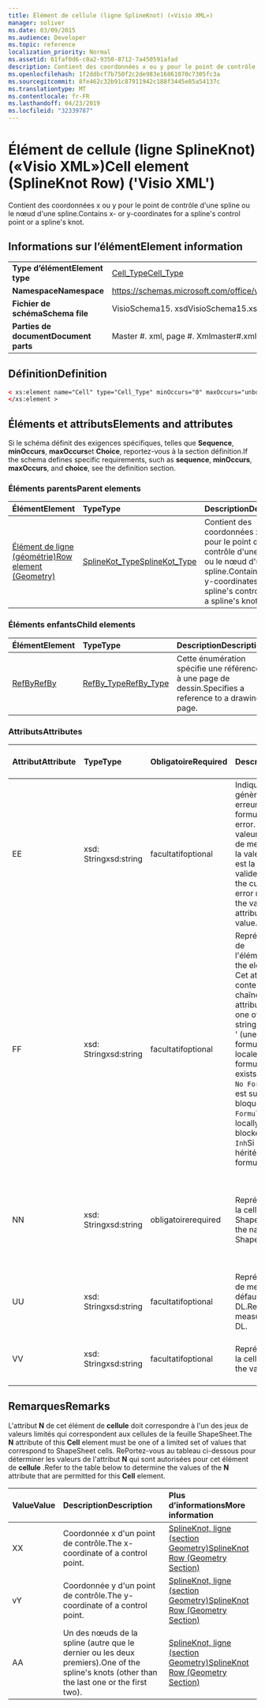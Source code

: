 ```yaml
---
title: Élément de cellule (ligne SplineKnot) («Visio XML»)
manager: soliver
ms.date: 03/09/2015
ms.audience: Developer
ms.topic: reference
localization_priority: Normal
ms.assetid: 61faf0d6-c0a2-9350-8712-7a450591afad
description: Contient des coordonnées x ou y pour le point de contrôle d'une spline ou le nœud d'une spline.
ms.openlocfilehash: 1f2ddbcf7b750f2c2de983e16861070c7305fc3a
ms.sourcegitcommit: 8fe462c32b91c87911942c188f3445e85a54137c
ms.translationtype: MT
ms.contentlocale: fr-FR
ms.lasthandoff: 04/23/2019
ms.locfileid: "32339787"
---
```

# <a name="cell-element-splineknot-row-visio-xml"></a><span data-ttu-id="add21-103">Élément de cellule (ligne SplineKnot) («Visio XML»)</span><span class="sxs-lookup"><span data-stu-id="add21-103">Cell element (SplineKnot Row) ('Visio XML')</span></span>

<span data-ttu-id="add21-104">Contient des coordonnées x ou y pour le point de contrôle d'une spline ou le nœud d'une spline.</span><span class="sxs-lookup"><span data-stu-id="add21-104">Contains x- or y-coordinates for a spline's control point or a spline's knot.</span></span>
  
## <a name="element-information"></a><span data-ttu-id="add21-105">Informations sur l’élément</span><span class="sxs-lookup"><span data-stu-id="add21-105">Element information</span></span>

|||
|:-----|:-----|
|<span data-ttu-id="add21-106">**Type d’élément**</span><span class="sxs-lookup"><span data-stu-id="add21-106">**Element type**</span></span> <br/> |[<span data-ttu-id="add21-107">Cell_Type</span><span class="sxs-lookup"><span data-stu-id="add21-107">Cell_Type</span></span>](cell_type-complextypevisio-xml.md) <br/> |
|<span data-ttu-id="add21-108">**Namespace**</span><span class="sxs-lookup"><span data-stu-id="add21-108">**Namespace**</span></span> <br/> |https://schemas.microsoft.com/office/visio/2012/main  <br/> |
|<span data-ttu-id="add21-109">**Fichier de schéma**</span><span class="sxs-lookup"><span data-stu-id="add21-109">**Schema file**</span></span> <br/> |<span data-ttu-id="add21-110">VisioSchema15. xsd</span><span class="sxs-lookup"><span data-stu-id="add21-110">VisioSchema15.xsd</span></span>  <br/> |
|<span data-ttu-id="add21-111">**Parties de document**</span><span class="sxs-lookup"><span data-stu-id="add21-111">**Document parts**</span></span> <br/> |<span data-ttu-id="add21-112">Master #. xml, page #. Xml</span><span class="sxs-lookup"><span data-stu-id="add21-112">master#.xml, page#.xml</span></span>  <br/> |
   
## <a name="definition"></a><span data-ttu-id="add21-113">Définition</span><span class="sxs-lookup"><span data-stu-id="add21-113">Definition</span></span>

```XML
< xs:element name="Cell" type="Cell_Type" minOccurs="0" maxOccurs="unbounded" >
</xs:element >
```

## <a name="elements-and-attributes"></a><span data-ttu-id="add21-114">Éléments et attributs</span><span class="sxs-lookup"><span data-stu-id="add21-114">Elements and attributes</span></span>

<span data-ttu-id="add21-115">Si le schéma définit des exigences spécifiques, telles que **Sequence**, **minOccurs**, **maxOccurs**et **Choice**, reportez-vous à la section définition.</span><span class="sxs-lookup"><span data-stu-id="add21-115">If the schema defines specific requirements, such as **sequence**, **minOccurs**, **maxOccurs**, and **choice**, see the definition section.</span></span> 
  
### <a name="parent-elements"></a><span data-ttu-id="add21-116">Éléments parents</span><span class="sxs-lookup"><span data-stu-id="add21-116">Parent elements</span></span>

|<span data-ttu-id="add21-117">**Élément**</span><span class="sxs-lookup"><span data-stu-id="add21-117">**Element**</span></span>|<span data-ttu-id="add21-118">**Type**</span><span class="sxs-lookup"><span data-stu-id="add21-118">**Type**</span></span>|<span data-ttu-id="add21-119">**Description**</span><span class="sxs-lookup"><span data-stu-id="add21-119">**Description**</span></span>|
|:-----|:-----|:-----|
|[<span data-ttu-id="add21-120">Élément de ligne (géométrie)</span><span class="sxs-lookup"><span data-stu-id="add21-120">Row element (Geometry)</span></span>](row-element-geometry-sectionvisio-xml.md) <br/> |[<span data-ttu-id="add21-121">SplineKot_Type</span><span class="sxs-lookup"><span data-stu-id="add21-121">SplineKot_Type</span></span>](splineknot_type-complextypevisio-xml.md) <br/> |<span data-ttu-id="add21-122">Contient des coordonnées x ou y pour le point de contrôle d'une spline ou le nœud d'une spline.</span><span class="sxs-lookup"><span data-stu-id="add21-122">Contains x- or y-coordinates for a spline's control point or a spline's knot.</span></span>  <br/> |
   
### <a name="child-elements"></a><span data-ttu-id="add21-123">Éléments enfants</span><span class="sxs-lookup"><span data-stu-id="add21-123">Child elements</span></span>

|<span data-ttu-id="add21-124">**Élément**</span><span class="sxs-lookup"><span data-stu-id="add21-124">**Element**</span></span>|<span data-ttu-id="add21-125">**Type**</span><span class="sxs-lookup"><span data-stu-id="add21-125">**Type**</span></span>|<span data-ttu-id="add21-126">**Description**</span><span class="sxs-lookup"><span data-stu-id="add21-126">**Description**</span></span>|
|:-----|:-----|:-----|
|[<span data-ttu-id="add21-127">RefBy</span><span class="sxs-lookup"><span data-stu-id="add21-127">RefBy</span></span>](refby-element-cell_type-complextypevisio-xml.md) <br/> |[<span data-ttu-id="add21-128">RefBy_Type</span><span class="sxs-lookup"><span data-stu-id="add21-128">RefBy_Type</span></span>](refby_type-complextypevisio-xml.md) <br/> |<span data-ttu-id="add21-129">Cette énumération spécifie une référence à une page de dessin.</span><span class="sxs-lookup"><span data-stu-id="add21-129">Specifies a reference to a drawing page.</span></span>  <br/> |
   
### <a name="attributes"></a><span data-ttu-id="add21-130">Attributs</span><span class="sxs-lookup"><span data-stu-id="add21-130">Attributes</span></span>

|<span data-ttu-id="add21-131">**Attribut**</span><span class="sxs-lookup"><span data-stu-id="add21-131">**Attribute**</span></span>|<span data-ttu-id="add21-132">**Type**</span><span class="sxs-lookup"><span data-stu-id="add21-132">**Type**</span></span>|<span data-ttu-id="add21-133">**Obligatoire**</span><span class="sxs-lookup"><span data-stu-id="add21-133">**Required**</span></span>|<span data-ttu-id="add21-134">**Description**</span><span class="sxs-lookup"><span data-stu-id="add21-134">**Description**</span></span>|<span data-ttu-id="add21-135">**Valeurs possibles**</span><span class="sxs-lookup"><span data-stu-id="add21-135">**Possible values**</span></span>|
|:-----|:-----|:-----|:-----|:-----|
|<span data-ttu-id="add21-136">E</span><span class="sxs-lookup"><span data-stu-id="add21-136">E</span></span>  <br/> |<span data-ttu-id="add21-137">xsd: String</span><span class="sxs-lookup"><span data-stu-id="add21-137">xsd:string</span></span>  <br/> |<span data-ttu-id="add21-138">facultatif</span><span class="sxs-lookup"><span data-stu-id="add21-138">optional</span></span>  <br/> |<span data-ttu-id="add21-139">Indique que la formule génère une erreur.</span><span class="sxs-lookup"><span data-stu-id="add21-139">Indicates that the formula evaluates to an error.</span></span> <span data-ttu-id="add21-140">La valeur **E** est la valeur actuelle (chaîne de message d'erreur); la valeur de l'attribut **V** est la dernière valeur valide.</span><span class="sxs-lookup"><span data-stu-id="add21-140">The value of **E** is the current value (an error message string); the value of the **V** attribute is the last valid value.</span></span>  <br/> |<span data-ttu-id="add21-141">Chaîne de message d'erreur.</span><span class="sxs-lookup"><span data-stu-id="add21-141">An error message string.</span></span>  <br/> |
|<span data-ttu-id="add21-142">F</span><span class="sxs-lookup"><span data-stu-id="add21-142">F</span></span>  <br/> |<span data-ttu-id="add21-143">xsd: String</span><span class="sxs-lookup"><span data-stu-id="add21-143">xsd:string</span></span>  <br/> |<span data-ttu-id="add21-144">facultatif</span><span class="sxs-lookup"><span data-stu-id="add21-144">optional</span></span>  <br/> | <span data-ttu-id="add21-145">Représente la formule de l'élément.</span><span class="sxs-lookup"><span data-stu-id="add21-145">Represents the element's formula.</span></span> <span data-ttu-id="add21-146">Cet attribut peut contenir l'une des chaînes suivantes:</span><span class="sxs-lookup"><span data-stu-id="add21-146">This attribute can contain one of the following strings:</span></span>  <br/>  <span data-ttu-id="add21-147">' (une formule) 'si la formule existe localement</span><span class="sxs-lookup"><span data-stu-id="add21-147">'(some formula)' if the formula exists locally</span></span>  <br/>  <span data-ttu-id="add21-148">`No Formula`Si la formule est supprimée ou bloquée localement</span><span class="sxs-lookup"><span data-stu-id="add21-148">`No Formula` if the formula is locally deleted or blocked</span></span>  <br/>  <span data-ttu-id="add21-149">`Inh`Si la formule est héritée.</span><span class="sxs-lookup"><span data-stu-id="add21-149">`Inh` if the formula is inherited.</span></span>  <br/> |<span data-ttu-id="add21-150">Une formule.</span><span class="sxs-lookup"><span data-stu-id="add21-150">A formula.</span></span>  <br/> |
|<span data-ttu-id="add21-151">N</span><span class="sxs-lookup"><span data-stu-id="add21-151">N</span></span>  <br/> |<span data-ttu-id="add21-152">xsd: String</span><span class="sxs-lookup"><span data-stu-id="add21-152">xsd:string</span></span>  <br/> |<span data-ttu-id="add21-153">obligatoire</span><span class="sxs-lookup"><span data-stu-id="add21-153">required</span></span>  <br/> |<span data-ttu-id="add21-154">Représente le nom de la cellule ShapeSheet.</span><span class="sxs-lookup"><span data-stu-id="add21-154">Represents the name of the ShapeSheet cell.</span></span>  <br/> |<span data-ttu-id="add21-155">Nom de la cellule ShapeSheet.</span><span class="sxs-lookup"><span data-stu-id="add21-155">The name of the ShapeSheet cell.</span></span>  <br/> <span data-ttu-id="add21-156">Consultez la section Remarques ci-dessous.</span><span class="sxs-lookup"><span data-stu-id="add21-156">See the Remarks section below.</span></span>  <br/> |
|<span data-ttu-id="add21-157">U</span><span class="sxs-lookup"><span data-stu-id="add21-157">U</span></span>  <br/> |<span data-ttu-id="add21-158">xsd: String</span><span class="sxs-lookup"><span data-stu-id="add21-158">xsd:string</span></span>  <br/> |<span data-ttu-id="add21-159">facultatif</span><span class="sxs-lookup"><span data-stu-id="add21-159">optional</span></span>  <br/> |<span data-ttu-id="add21-160">Représente une unité de mesure la valeur par défaut est DL.</span><span class="sxs-lookup"><span data-stu-id="add21-160">Represents a unit of measure The default is DL.</span></span>  <br/> |<span data-ttu-id="add21-161">Unités de la cellule.</span><span class="sxs-lookup"><span data-stu-id="add21-161">The units of the cell.</span></span>  <br/> |
|<span data-ttu-id="add21-162">V</span><span class="sxs-lookup"><span data-stu-id="add21-162">V</span></span>  <br/> |<span data-ttu-id="add21-163">xsd: String</span><span class="sxs-lookup"><span data-stu-id="add21-163">xsd:string</span></span>  <br/> |<span data-ttu-id="add21-164">facultatif</span><span class="sxs-lookup"><span data-stu-id="add21-164">optional</span></span>  <br/> |<span data-ttu-id="add21-165">Représente la valeur de la cellule.</span><span class="sxs-lookup"><span data-stu-id="add21-165">Represents the value of the cell.</span></span>  <br/> |<span data-ttu-id="add21-166">Valeur de la cellule ShapeSheet.</span><span class="sxs-lookup"><span data-stu-id="add21-166">The value of the ShapeSheet cell.</span></span>  <br/> |
   
## <a name="remarks"></a><span data-ttu-id="add21-167">Remarques</span><span class="sxs-lookup"><span data-stu-id="add21-167">Remarks</span></span>

<span data-ttu-id="add21-168">L'attribut **N** de cet élément de **cellule** doit correspondre à l'un des jeux de valeurs limités qui correspondent aux cellules de la feuille ShapeSheet.</span><span class="sxs-lookup"><span data-stu-id="add21-168">The **N** attribute of this **Cell** element must be one of a limited set of values that correspond to ShapeSheet cells.</span></span> <span data-ttu-id="add21-169">RePortez-vous au tableau ci-dessous pour déterminer les valeurs de l'attribut **N** qui sont autorisées pour cet élément de **cellule** .</span><span class="sxs-lookup"><span data-stu-id="add21-169">Refer to the table below to determine the values of the **N** attribute that are permitted for this **Cell** element.</span></span> 
  
|<span data-ttu-id="add21-170">**Value**</span><span class="sxs-lookup"><span data-stu-id="add21-170">**Value**</span></span>|<span data-ttu-id="add21-171">**Description**</span><span class="sxs-lookup"><span data-stu-id="add21-171">**Description**</span></span>|<span data-ttu-id="add21-172">**Plus d’informations**</span><span class="sxs-lookup"><span data-stu-id="add21-172">**More information**</span></span>|
|:-----|:-----|:-----|
|<span data-ttu-id="add21-173">X</span><span class="sxs-lookup"><span data-stu-id="add21-173">X</span></span>  <br/> |<span data-ttu-id="add21-174">Coordonnée x d'un point de contrôle.</span><span class="sxs-lookup"><span data-stu-id="add21-174">The x-coordinate of a control point.</span></span>  <br/> |[<span data-ttu-id="add21-175">SplineKnot, ligne (section Geometry)</span><span class="sxs-lookup"><span data-stu-id="add21-175">SplineKnot Row (Geometry Section)</span></span>](splineknot-row-geometry-section.md) <br/> |
|<span data-ttu-id="add21-176">v</span><span class="sxs-lookup"><span data-stu-id="add21-176">Y</span></span>  <br/> |<span data-ttu-id="add21-177">Coordonnée y d'un point de contrôle.</span><span class="sxs-lookup"><span data-stu-id="add21-177">The y-coordinate of a control point.</span></span>  <br/> |[<span data-ttu-id="add21-178">SplineKnot, ligne (section Geometry)</span><span class="sxs-lookup"><span data-stu-id="add21-178">SplineKnot Row (Geometry Section)</span></span>](splineknot-row-geometry-section.md) <br/> |
|<span data-ttu-id="add21-179">A</span><span class="sxs-lookup"><span data-stu-id="add21-179">A</span></span>  <br/> |<span data-ttu-id="add21-180">Un des nœuds de la spline (autre que le dernier ou les deux premiers).</span><span class="sxs-lookup"><span data-stu-id="add21-180">One of the spline's knots (other than the last one or the first two).</span></span>  <br/> |[<span data-ttu-id="add21-181">SplineKnot, ligne (section Geometry)</span><span class="sxs-lookup"><span data-stu-id="add21-181">SplineKnot Row (Geometry Section)</span></span>](splineknot-row-geometry-section.md) <br/> |
   

